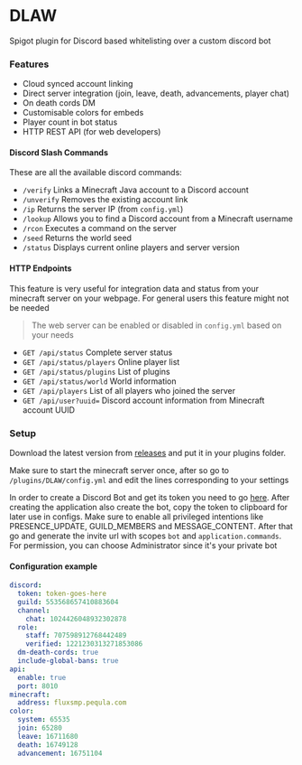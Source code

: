 # DLAW

Spigot plugin for Discord based whitelisting over a custom discord bot

### Features

- Cloud synced account linking
- Direct server integration (join, leave, death, advancements, player chat)
- On death cords DM
- Customisable colors for embeds
- Player count in bot status
- HTTP REST API (for web developers)

#### Discord Slash Commands

These are all the available discord commands:

- `/verify` Links a Minecraft Java account to a Discord account
- `/unverify` Removes the existing account link
- `/ip` Returns the server IP (from `config.yml`)
- `/lookup` Allows you to find a Discord account from a Minecraft username
- `/rcon` Executes a command on the server
- `/seed` Returns the world seed
- `/status` Displays current online players and server version

#### HTTP Endpoints

This feature is very useful for integration data and status from your minecraft server on your webpage. For general
users this feature might not be needed

> The web server can be enabled or disabled in `config.yml` based on your needs

- `GET /api/status` Complete server status
- `GET /api/status/players` Online player list
- `GET /api/status/plugins` List of plugins
- `GET /api/status/world` World information
- `GET /api/players` List of all players who joined the server
- `GET /api/user?uuid=` Discord account information from Minecraft account UUID

### Setup

Download the latest version from [releases](https://github.com/Pequla/DLAW/releases/latest) and put it in your plugins
folder.

Make sure to start the minecraft server once, after so go to `/plugins/DLAW/config.yml` and edit the lines corresponding
to your settings

In order to create a Discord Bot and get its token you need to go [here](https://discord.com/developers/applications).
After creating the application also create the bot, copy the token to clipboard for later use in configs. Make sure to
enable all privileged intentions like PRESENCE_UPDATE, GUILD_MEMBERS and MESSAGE_CONTENT. After that go and generate the
invite url with scopes `bot` and `application.commands`. For permission, you can choose Administrator since it's your
private bot

#### Configuration example

```yaml
discord:
  token: token-goes-here
  guild: 553568657410883604
  channel:
    chat: 1024426048932302878
  role:
    staff: 707598912768442489
    verified: 1221230313271853086
  dm-death-cords: true
  include-global-bans: true
api:
  enable: true
  port: 8010
minecraft:
  address: fluxsmp.pequla.com
color:
  system: 65535
  join: 65280
  leave: 16711680
  death: 16749128
  advancement: 16751104
```